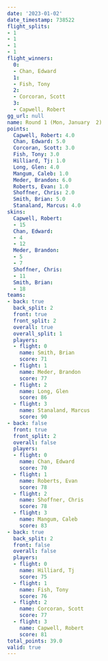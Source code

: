 ```yaml
---
date: '2023-01-02'
date_timestamp: 738522
flight_splits:
- 1
- 1
- 1
- 1
flight_winners:
  0:
  - Chan, Edward
  1:
  - Fish, Tony
  2:
  - Corcoran, Scott
  3:
  - Capwell, Robert
gg_url: null
name: Round 1 (Mon, January  2)
points:
  Capwell, Robert: 4.0
  Chan, Edward: 5.0
  Corcoran, Scott: 3.0
  Fish, Tony: 3.0
  Hilliard, Tj: 1.0
  Long, Glen: 4.0
  Mangum, Caleb: 1.0
  Meder, Brandon: 6.0
  Roberts, Evan: 1.0
  Shoffner, Chris: 2.0
  Smith, Brian: 5.0
  Stanaland, Marcus: 4.0
skins:
  Capwell, Robert:
  - 15
  Chan, Edward:
  - 4
  - 12
  Meder, Brandon:
  - 5
  - 7
  Shoffner, Chris:
  - 11
  Smith, Brian:
  - 18
teams:
- back: true
  back_split: 2
  front: true
  front_split: 2
  overall: true
  overall_split: 1
  players:
  - flight: 0
    name: Smith, Brian
    score: 71
  - flight: 1
    name: Meder, Brandon
    score: 77
  - flight: 2
    name: Long, Glen
    score: 86
  - flight: 3
    name: Stanaland, Marcus
    score: 90
- back: false
  front: true
  front_split: 2
  overall: false
  players:
  - flight: 0
    name: Chan, Edward
    score: 70
  - flight: 1
    name: Roberts, Evan
    score: 78
  - flight: 2
    name: Shoffner, Chris
    score: 78
  - flight: 3
    name: Mangum, Caleb
    score: 83
- back: true
  back_split: 2
  front: false
  overall: false
  players:
  - flight: 0
    name: Hilliard, Tj
    score: 75
  - flight: 1
    name: Fish, Tony
    score: 76
  - flight: 2
    name: Corcoran, Scott
    score: 77
  - flight: 3
    name: Capwell, Robert
    score: 81
total_points: 39.0
valid: true
---
```

